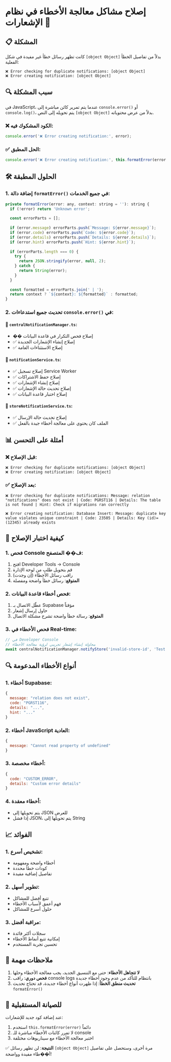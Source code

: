# إصلاح مشاكل معالجة الأخطاء في نظام الإشعارات 🔧

## 📋 المشكلة
كانت تظهر رسائل خطأ غير مفيدة في شكل `[object Object]` بدلاً من تفاصيل الخطأ الفعلية:
```
❌ Error checking for duplicate notifications: [object Object]
❌ Error creating notification: [object Object]
```

## 🔍 سبب المشكلة
في JavaScript، عندما يتم تمرير كائن مباشرة إلى `console.error()` أو `console.log()`، يتم تحويله إلى النص `[object Object]` بدلاً من عرض محتوياته.

### ❌ الكود المشكوك فيه:
```javascript
console.error('❌ Error creating notification:', error);
```

### ✅ الحل المطبق:
```javascript
console.error('❌ Error creating notification:', this.formatError(error));
```

## 🛠️ الحلول المطبقة

### 1. إضافة دالة `formatError()` في جميع الخدمات:

```javascript
private formatError(error: any, context: string = ''): string {
  if (!error) return 'Unknown error';
  
  const errorParts = [];
  
  if (error.message) errorParts.push(`Message: ${error.message}`);
  if (error.code) errorParts.push(`Code: ${error.code}`);
  if (error.details) errorParts.push(`Details: ${error.details}`);
  if (error.hint) errorParts.push(`Hint: ${error.hint}`);
  
  if (errorParts.length === 0) {
    try {
      return JSON.stringify(error, null, 2);
    } catch {
      return String(error);
    }
  }
  
  const formatted = errorParts.join(' | ');
  return context ? `${context}: ${formatted}` : formatted;
}
```

### 2. تحديث جميع استدعاءات `console.error()` في:

#### 📄 `centralNotificationManager.ts`:
- �� إصلاح فحص التكرار في قاعدة البيانات
- ✅ إصلاح إنشاء الإشعارات الجديدة
- ✅ إصلاح الاستثناءات العامة

#### 📄 `notificationService.ts`:
- ✅ إصلاح تسجيل Service Worker
- ✅ إصلاح حفظ الاشتراكات
- ✅ إصلاح إنشاء الإشعارات
- ✅ إصلاح تحديث حالة الإشعارات
- ✅ إصلاح اختبار قاعدة البيانات

#### 📄 `storeNotificationService.ts`:
- ✅ إصلاح تحديث حالة الإرسال
- ✅ الملف كان يحتوي على معالجة أخطاء جيدة بالفعل

## 📊 أمثلة على التحسن

### ❌ قبل الإصلاح:
```
❌ Error checking for duplicate notifications: [object Object]
❌ Error creating notification: [object Object]
```

### ✅ بعد الإصلاح:
```
❌ Error checking for duplicate notifications: Message: relation "notifications" does not exist | Code: PGRST116 | Details: The table is not found | Hint: Check if migrations ran correctly

❌ Error creating notification: Database Insert: Message: duplicate key value violates unique constraint | Code: 23505 | Details: Key (id)=(12345) already exists
```

## 🧪 كيفية اختبار الإصلاح

### 1. فحص Console ف�� المتصفح:
1. افتح Developer Tools → Console
2. قم بتحويل طلب من لوحة الإدارة
3. راقب رسائل الأخطاء (إن وجدت)
4. **المتوقع**: رسائل خطأ واضحة ومفصلة

### 2. فحص أخطاء قاعدة البيانات:
1. عطّل الاتصال بـ Supabase مؤقتاً
2. حاول إرسال إشعار
3. **المتوقع**: رسالة خطأ واضحة تشرح مشكلة الاتصال

### 3. فحص الأخطاء في Real-time:
```javascript
// في Developer Console
// محاولة إنشاء إشعار تجريبي لرؤية معالجة الأخطاء
await centralNotificationManager.notifyStore('invalid-store-id', 'Test', 'Test message');
```

## 🔍 أنواع الأخطاء المدعومة

### 1. أخطاء Supabase:
```javascript
{
  message: "relation does not exist",
  code: "PGRST116", 
  details: "...",
  hint: "..."
}
```

### 2. أخطاء JavaScript العادية:
```javascript
{
  message: "Cannot read property of undefined"
}
```

### 3. أخطاء مخصصة:
```javascript
{
  code: "CUSTOM_ERROR",
  details: "Custom error details"
}
```

### 4. أخطاء معقدة:
- يتم تحويلها إلى JSON للعرض
- إذا فشل JSON، يتم تحويلها إلى String

## 📈 الفوائد

### 1. تشخيص أسرع:
- أخطاء واضحة ومفهومة
- كودات خطأ محددة
- تفاصيل إضافية مفيدة

### 2. تطوير أسهل:
- تتبع أفضل للمشاكل
- فهم أعمق لأسباب الأخطاء
- حلول أسرع للمشاكل

### 3. مراقبة أفضل:
- سجلات أكثر فائدة
- إمكانية تتبع أنماط الأخطاء
- تحسين تجربة المستخدم

## 🚨 ملاحظات مهمة

1. **لا تتجاهل الأخطاء**: حتى مع التنسيق الجديد، يجب معالجة الأخطاء وحلها
2. **فحص دوري**: راقب console logs بانتظام للتأكد من عدم وجود أخطاء جديدة
3. **تحديث منطق الخطأ**: إذا ظهرت أنواع أخطاء جديدة، قد تحتاج تحديث `formatError()`

## 🔄 للصيانة المستقبلية

عند إضافة كود جديد للإشعارات:
1. استخدم `this.formatError(error)` دائماً
2. لا تمرر كائنات الأخطاء مباشرة للـ console
3. اختبر معالجة الأخطاء مع سيناريوهات مختلفة

✅ **النتيجة**: لن تظهر رسائل `[object Object]` مرة أخرى، وستحصل على تفاصيل أ��طاء مفيدة وواضحة!
